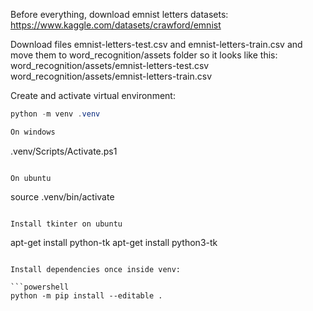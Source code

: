 Before everything, download emnist letters datasets:
https://www.kaggle.com/datasets/crawford/emnist

Download files emnist-letters-test.csv and emnist-letters-train.csv and move them to word_recognition/assets folder so it looks like this:
word_recognition/assets/emnist-letters-test.csv
word_recognition/assets/emnist-letters-train.csv

Create and activate virtual environment:

```powershell
python -m venv .venv

On windows
```
.venv/Scripts/Activate.ps1
```

On ubuntu
```
source .venv/bin/activate
```

Install tkinter on ubuntu
```
apt-get install python-tk
apt-get install python3-tk
```

Install dependencies once inside venv:

```powershell
python -m pip install --editable .
```
